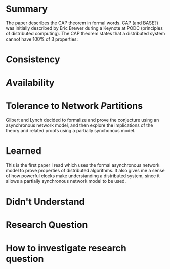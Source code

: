 # Summary
The paper describes the CAP theorem in formal words. CAP (and BASE?) was
initially described by Eric Brewer during a Keynote at PODC (principles of
distributed computing). The CAP theorem states that a distributed system
cannot have 100% of 3 properties:

# *C*onsistency
# *A*vailability
# Tolerance to Network *P*artitions

Gilbert and Lynch decided to formalize and prove the conjecture using an
asynchronous network model, and then explore the implications of the theory and
related proofs using a partially synchonous model.

# Learned
This is the first paper I read which uses the formal asynchronous network model
to prove properties of distributed algorithms. It also gives me a sense of how
powerful clocks make understanding a distributed system, since it allows a
partially synchronous network model to be used.

# Didn't Understand

# Research Question

# How to investigate research question

